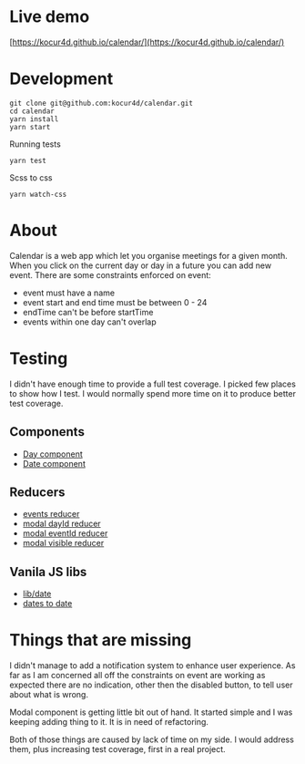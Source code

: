 # Live demo
[https://kocur4d.github.io/calendar/](https://kocur4d.github.io/calendar/)

# Development
```
git clone git@github.com:kocur4d/calendar.git
cd calendar
yarn install
yarn start
```
Running tests
```
yarn test
```
Scss to css
```
yarn watch-css
```
# About
Calendar is a web app which let you organise meetings for a given month.
When you click on the current day or day in a future you can add new event.
There are some constraints enforced on event:
* event must have a name
* event start and end time must be between 0 - 24
* endTime can't be before startTime
* events within one day can't overlap

# Testing
I didn't have enough time to provide a full test coverage. I picked few places to show how I test.
I would normally spend more time on it to produce better test coverage.

## Components
* [Day component](https://github.com/kocur4d/calendar/blob/master/src/Calendar/Day/Component.spec.js)
* [Date component](https://github.com/kocur4d/calendar/blob/master/src/Calendar/Day/Date/Component.spec.js)
## Reducers
* [events reducer](https://github.com/kocur4d/calendar/blob/master/src/reducers/Events/index.spec.js)
* [modal dayId reducer](https://github.com/kocur4d/calendar/blob/master/src/reducers/Modal/dayId.spec.js)
* [modal eventId reducer](https://github.com/kocur4d/calendar/blob/master/src/reducers/Modal/eventId.spec.js)
* [modal visible reducer](https://github.com/kocur4d/calendar/blob/master/src/reducers/Modal/visible.spec.js)
## Vanila JS libs
* [lib/date](https://github.com/kocur4d/calendar/blob/master/src/lib/date.spec.js)
* [dates to date](https://github.com/kocur4d/calendar/blob/master/src/Calendar/datesToDays.spec.js)

# Things that are missing

I didn't manage to add a notification system to enhance user experience. As far as I am concerned all off the constraints on event are working as expected there are no indication, other then the disabled button, to tell user about what is wrong.

Modal component is getting little bit out of hand. It started simple and I was keeping adding thing to it. It is in need of refactoring.

Both of those things are caused by lack of time on my side. I would address them, plus increasing test coverage, first in a real project.
